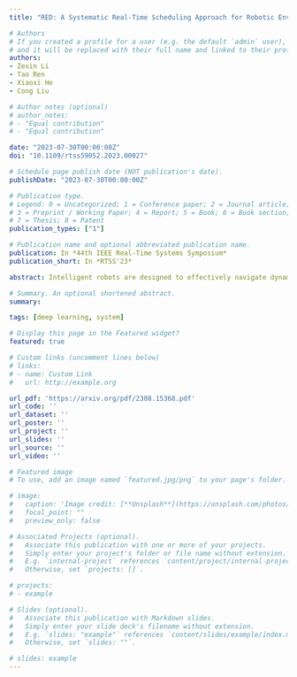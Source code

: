 ```yaml
---
title: "RED: A Systematic Real-Time Scheduling Approach for Robotic Environmental Dynamics"

# Authors
# If you created a profile for a user (e.g. the default `admin` user), write the username (folder name) here
# and it will be replaced with their full name and linked to their profile.
authors:
- Zexin Li
- Tao Ren
- Xiaoxi He
- Cong Liu

# Author notes (optional)
# author_notes:
# - "Equal contribution"
# - "Equal contribution"

date: "2023-07-30T00:00:00Z"
doi: "10.1109/rtss59052.2023.00027"

# Schedule page publish date (NOT publication's date).
publishDate: "2023-07-30T00:00:00Z"

# Publication type.
# Legend: 0 = Uncategorized; 1 = Conference paper; 2 = Journal article;
# 3 = Preprint / Working Paper; 4 = Report; 5 = Book; 6 = Book section;
# 7 = Thesis; 8 = Patent
publication_types: ["1"]

# Publication name and optional abbreviated publication name.
publication: In *44th IEEE Real-Time Systems Symposium*
publication_short: In *RTSS'23*

abstract: Intelligent robots are designed to effectively navigate dynamic and unpredictable environments laden with moving mechanical elements and objects. Such environment-induced dynamics, including moving obstacles, can readily alter the computational demand (e.g., the creation of new tasks) and the structure of workloads (e.g., precedence constraints among tasks) during runtime, thereby adversely affecting overall system performance. This challenge is amplified when multi-task inference is expected on robots operating under stringent resource and real-time constraints. To address such a challenge, we introduce RED, a systematic real-time scheduling approach designed to support multi-task deep neural network workloads in resource-limited robotic systems. It is designed to adaptively manage the Robotic Environmental Dynamics (RED) while adhering to real-time constraints. At the core of RED lies a deadline-based scheduler that employs an intermediate deadline assignment policy, effectively managing to change workloads and asynchronous inference prompted by complex, unpredictable environments. This scheduling framework also facilitates the flexible deployment of MIMONet (multi-input multi-output neural networks), which are commonly utilized in multi-tasking robotic systems to circumvent memory bottlenecks. Building on this scheduling framework, RED recognizes and leverages a unique characteristic of MIMONet its weight-shared architecture. To further accommodate and exploit this feature, RED devises a novel and effective workload refinement and reconstruction process. This process ensures the scheduling framework's compatibility with MIMONet and maximizes efficiency. We have implemented RED on several widely used embedded and mobile platforms, including the NVIDIA Jetson Nano, TX2, Xavier, and Orin platforms. We evaluated its performance using workloads that span a broad range of settings typical in navigation robots. The experimental results demonstrate that RED surpasses existing approaches (often by a significant margin) across critical metrics such as throughput, timing correctness, interference robustness, adaptability, and overhead.

# Summary. An optional shortened abstract.
summary:

tags: [deep learning, system]

# Display this page in the Featured widget?
featured: true

# Custom links (uncomment lines below)
# links:
# - name: Custom Link
#   url: http://example.org

url_pdf: 'https://arxiv.org/pdf/2308.15368.pdf'
url_code: ''
url_dataset: ''
url_poster: ''
url_project: ''
url_slides: ''
url_source: ''
url_video: ''

# Featured image
# To use, add an image named `featured.jpg/png` to your page's folder.

# image:
#   caption: 'Image credit: [**Unsplash**](https://unsplash.com/photos/pLCdAaMFLTE)'
#   focal_point: ""
#   preview_only: false

# Associated Projects (optional).
#   Associate this publication with one or more of your projects.
#   Simply enter your project's folder or file name without extension.
#   E.g. `internal-project` references `content/project/internal-project/index.md`.
#   Otherwise, set `projects: []`.

# projects:
# - example

# Slides (optional).
#   Associate this publication with Markdown slides.
#   Simply enter your slide deck's filename without extension.
#   E.g. `slides: "example"` references `content/slides/example/index.md`.
#   Otherwise, set `slides: ""`.

# slides: example
---
```

<!--
{{% callout note %}}
Click the *Cite* button above to demo the feature to enable visitors to import publication metadata into their reference management software.
{{% /callout %}}

{{% callout note %}}
Create your slides in Markdown - click the *Slides* button to check out the example.
{{% /callout %}}

Supplementary notes can be added here, including [code, math, and images](https://wowchemy.com/docs/writing-markdown-latex/). -->
